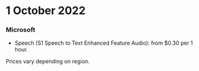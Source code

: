 # 1 October 2022

### Microsoft

- Speech (S1 Speech to Text Enhanced Feature Audio): from $0.30 per 1 hour.

Prices vary depending on region.